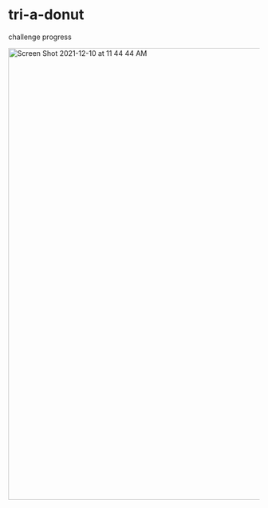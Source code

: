 # tri-a-donut
challenge progress

<img width="905" alt="Screen Shot 2021-12-10 at 11 44 44 AM" src="https://user-images.githubusercontent.com/51924621/145610370-89b9ae13-a24b-4359-a7cc-34568be095b5.png">
